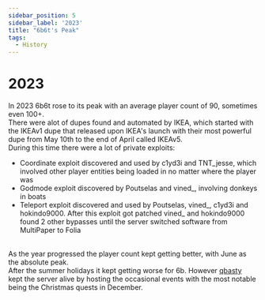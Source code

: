```yaml
---
sidebar_position: 5
sidebar_label: '2023'
title: "6b6t's Peak"
tags:
  - History
---
```


# 2023

In 2023 6b6t rose to its peak with an average player count of 90, sometimes even 100+.<br/>
There were alot of dupes found and automated by IKEA, which started with the IKEAv1 dupe that released upon IKEA's launch with their most powerful dupe from May 10th to the end of April called IKEAv5.<br/>
During this time there were a lot of private exploits:<br/>
- Coordinate exploit discovered and used by c1yd3i and TNT_jesse, which involved other player entities being loaded in no matter where the player was<br/>
- Godmode exploit discovered by Poutselas and vined_, involving donkeys in boats<br/>
- Teleport exploit discovered and used by Poutselas, vined_, c1yd3i and hokindo9000. After this exploit got patched vined_ and hokindo9000 found 2 other bypasses until the server switched software from MultiPaper to Folia<br/><br/>

As the year progressed the player count kept getting better, with June as the absolute peak.<br/>
After the summer holidays it kept getting worse for 6b.
However [qbasty](../Users/qbasty.md) kept the server alive by hosting the occasional events with the most notable being the Christmas quests in December.
